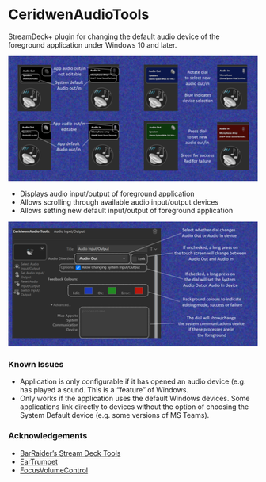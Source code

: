 # CeridwenAudioTools
StreamDeck+ plugin for changing the default audio device of the foreground application under Windows 10 and later.

![](./com.ceridwen.audio/previews/instructions.png)

- Displays audio input/output of foreground application
- Allows scrolling through available audio input/output devices
- Allows setting new default input/output of foreground application

![](./com.ceridwen.audio/previews/settings.png)

### Known Issues
- Application is only configurable if it has opened an audio device (e.g. has played a sound. This is a “feature” of Windows.
- Only works if the application uses the default Windows devices. Some applications link directly to devices without the option of choosing the System Default device (e.g. some versions of MS Teams).

### Acknowledgements
- [BarRaider’s Stream Deck Tools](https://github.com/BarRaider/streamdeck-tools)
- [EarTrumpet](https://github.com/File-New-Project/EarTrumpet)
- [FocusVolumeControl](https://github.com/dlprows/FocusVolumeControl)
